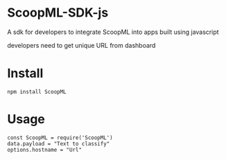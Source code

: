 # ScoopML-SDK-js
A sdk for developers to integrate ScoopML into apps built using javascript

developers need to get unique URL from dashboard 



# Install
```Usage
npm install ScoopML
```
# Usage
```Usage
const ScoopML = require('ScoopML')
data.payload = "Text to classify"
options.hostname = "Url"


```
